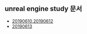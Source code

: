 ## unreal engine study 문서

+ [20190610,20190612](https://docs.google.com/document/d/1sWTR-2Rrz5pNvD80EOiRBiuA8AzvdZeunB_1jAl7C9w/edit?usp=sharing)
+ [20190613](https://docs.google.com/document/d/1l-6Z1MRfyKtLFI4PIarXTfAePJ1r_pgbltni2njLzfw/edit?usp=sharing)
